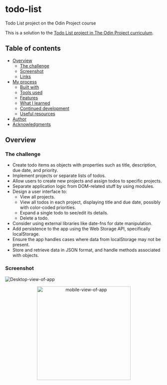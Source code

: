 # todo-list

Todo List project on the Odin Project course

This is a solution to the [Todo List project in The Odin Project curriculum](https://www.theodinproject.com/lessons/node-path-javascript-todo-list).

## Table of contents

- [Overview](#overview)
  - [The challenge](#the-challenge)
  - [Screenshot](#screenshot)
  - [Links](#links)
- [My process](#my-process)
  - [Built with](#built-with)
  - [Tools used](#tools-used)
  - [Features](#features)
  - [What I learned](#what-i-learned)
  - [Continued development](#continued-development)
  - [Useful resources](#useful-resources)
- [Author](#author)
- [Acknowledgments](#acknowledgments)

## Overview

### The challenge

- Create todo items as objects with properties such as title, description, due date, and priority.
- Implement projects or separate lists of todos.
- Allow users to create new projects and assign todos to specific projects.
- Separate application logic from DOM-related stuff by using modules.
- Design a user interface to:
  - View all projects.
  - View all todos in each project, displaying title and due date, possibly with color-coded priorities.
  - Expand a single todo to see/edit its details.
  - Delete a todo.
- Consider using external libraries like date-fns for date manipulation.
- Add persistence to the app using the Web Storage API, specifically localStorage.
- Ensure the app handles cases where data from localStorage may not be present.
- Store and retrieve data in JSON format, and handle methods associated with objects.

### Screenshot

![Desktop-view-of-app](./assets/weather-app-desktop-view.png)

<div align="center">
  <img src="./assets/weather-app-mobile-view.png" alt="mobile-view-of-app" width="300">
</div>

